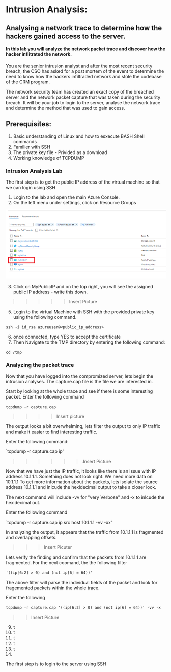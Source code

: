 # Intrusion Analysis: 
## Analysing a network trace to determine how the hackers gained access to the server.<br>
#### In this lab you will analyze the network packet trace and discover how the hacker inflitrated the network.

You are the senior intrusion analyst and after the most recent security breach, the CSO has asked for a post mortem of the event to determine the need to know how the hackers infiltraded network and stole the codebase of the CRM program. 

The network security team has created an exact copy of the breached server and the network packet capture that was taken during the security breach. It will be your job to login to the server, analyse the network trace and determine the method that was used to gain access. 

## Prerequisites:
1. Basic understanding of Linux and how to esxecute BASH Shell commands
2. Familier with SSH 
3. The private key file - Privided as a download
4. Working knowledge of TCPDUMP 


### Intrusion Analysis Lab

The first step is to get the public IP address of the virtual machine so that we can login using SSH

1. Login to the lab and open the main Azure Console. 
2. On the left menu under settings, click on Resource Groups 

![](https://github.com/JeffChristman/PL_labs/blob/main/png/mypublicIP.png)

3. Click on MyPublicIP and on the top right, you will see the assigned public IP address - write this down. 
>>>>>Insert Picture

5. Login to the virtual Machine with SSH with the provided private key using the following command.

`ssh -i id_rsa azureuser@<public_ip_address>`

6. once connected, type YES to accept the certificate
7. Then Navigate to the TMP directory by entering the following command: 

`cd /tmp`


### Analyzing the packet trace 
Now that you have logged into the compromized server, lets begin the intrusion analyses. The capture.cap file is the file we are interested in. 

Start by looking at the whole trace and see if there is some interesting packet. Enter the following command 

`tcpdump -r capture.cap`

>>>>Insert picture

The output looks a bit overwhelming, lets filter the output to only IP traffic and make it easier to find interesting traffic. 

Enter the following command: 

`tcpdump -r capture.cap ip'
>>>>>>.Insert Picture

Now that we have just the IP traffic, it looks like there is an issue with IP address 10.1.1.1. Something does not look right. We need more data on 10.1.1.1
To get more information about the packets, lets isolate the source address 10.1.1.1 and inlcude the hexidecimal output to take a closer look.

The next command will include -vv for "very Verbose" and -x to inlcude the hexidecimal out.

Enter the following command 

`tcpdump -r capture.cap ip src host 10.1.1.1 -vv -xx'

In analyzing the output, it appears that the traffic from 10.1.1.1 is fragmented and overlapping offsets. 

>>>Insert Picuter

Lets verify the finding and confirm that the packets from 10.1.1.1 are fragmented. For the next coomand, the the following filter 

`'((ip[6:2] > 0) and (not ip[6] = 64))'`

The above filter will parse the individual fields of the packet and look for fragemented packets within the whole trace.


Enter the following 

`tcpdump -r capture.cap '((ip[6:2] > 0) and (not ip[6] = 64))' -vv -x`

>>Insert Picture 







9. t
10. t
11. t
12. t
13. t
14. 















 


The first step is to login to the server using SSH 



